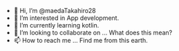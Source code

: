 - 👋 Hi, I’m @maedaTakahiro28
- 👀 I’m interested in App development.
- 🌱 I’m currently learning kotlin.
- 💞️ I’m looking to collaborate on ... What does this mean?
- 📫 How to reach me ... Find me from this earth.

<!---
maedaTakahiro28/maedaTakahiro28 is a ✨ special ✨ repository because its `README.md` (this file) appears on your GitHub profile.
You can click the Preview link to take a look at your changes.
--->
